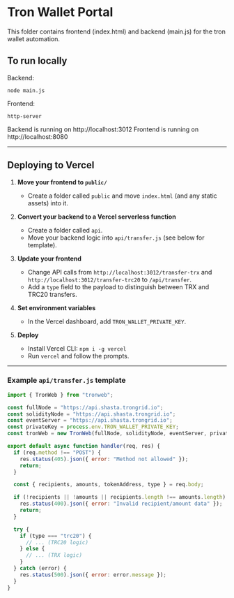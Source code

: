 # Tron Wallet Portal

This folder contains frontend (index.html) and backend (main.js) for the tron wallet automation.

## To run locally

Backend:

```
node main.js
```

Frontend:

```
http-server
```

Backend is running on http://localhost:3012
Frontend is running on http://localhost:8080

---

## Deploying to Vercel

1. **Move your frontend to `public/`**

   - Create a folder called `public` and move `index.html` (and any static assets) into it.

2. **Convert your backend to a Vercel serverless function**

   - Create a folder called `api`.
   - Move your backend logic into `api/transfer.js` (see below for template).

3. **Update your frontend**

   - Change API calls from `http://localhost:3012/transfer-trx` and `http://localhost:3012/transfer-trc20` to `/api/transfer`.
   - Add a `type` field to the payload to distinguish between TRX and TRC20 transfers.

4. **Set environment variables**

   - In the Vercel dashboard, add `TRON_WALLET_PRIVATE_KEY`.

5. **Deploy**
   - Install Vercel CLI: `npm i -g vercel`
   - Run `vercel` and follow the prompts.

---

### Example `api/transfer.js` template

```js
import { TronWeb } from "tronweb";

const fullNode = "https://api.shasta.trongrid.io";
const solidityNode = "https://api.shasta.trongrid.io";
const eventServer = "https://api.shasta.trongrid.io";
const privateKey = process.env.TRON_WALLET_PRIVATE_KEY;
const tronWeb = new TronWeb(fullNode, solidityNode, eventServer, privateKey);

export default async function handler(req, res) {
  if (req.method !== "POST") {
    res.status(405).json({ error: "Method not allowed" });
    return;
  }

  const { recipients, amounts, tokenAddress, type } = req.body;

  if (!recipients || !amounts || recipients.length !== amounts.length) {
    res.status(400).json({ error: "Invalid recipient/amount data" });
    return;
  }

  try {
    if (type === "trc20") {
      // ... (TRC20 logic)
    } else {
      // ... (TRX logic)
    }
  } catch (error) {
    res.status(500).json({ error: error.message });
  }
}
```
